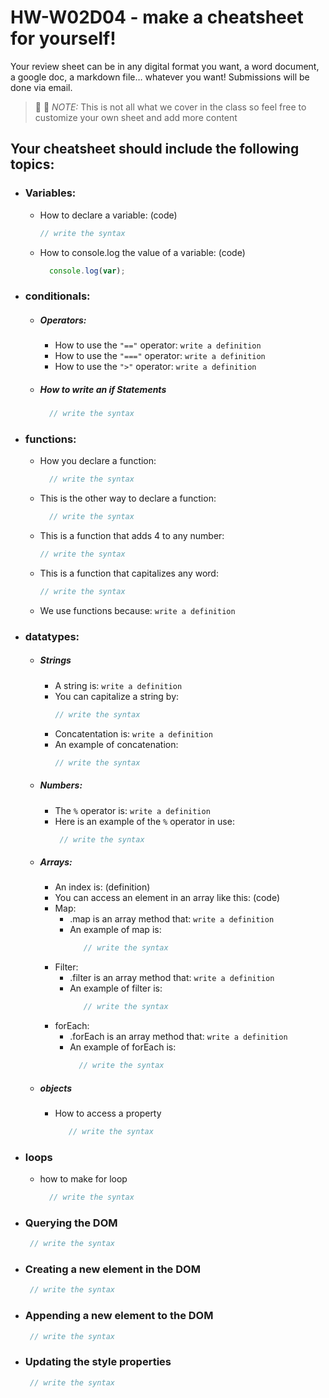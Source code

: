 # HW-W02D04 - make a cheatsheet for yourself!

Your review sheet can be in any digital format you want, a word document, a google doc, a markdown file… whatever you want! Submissions will be done via email.

> 📢 📢  *NOTE:*  This is not all what we cover in the class so feel free to customize your own sheet and add more content

## Your cheatsheet should include the following topics:

* ### Variables:
  * How to declare a variable: (code)
    ```javascript
    // write the syntax
     ```
  * How to console.log the value of a variable: (code)
    ```javascript
      console.log(var);
     ```
     
* ### conditionals:
  * ##### Operators:
    * How to use the `"=="` operator: 
       `write a definition `
    * How to use the `"==="` operator: 
       `write a definition `
    * How to use the `">"` operator: 
        `write a definition `
   * ##### How to write an if Statements 
      ```javascript
        // write the syntax
       ```
 * ### functions:
    * How you declare a function: 
      ```javascript
        // write the syntax
       ```
    * This is the other way to declare a function: 
      ```javascript
        // write the syntax
       ```
    * This is a function that adds 4 to any number:
        ```javascript
        // write the syntax
       ```
    * This is a function that capitalizes any word: 
        ```javascript
        // write the syntax
       ```
    * We use functions because:
     `write a definition `
* ### datatypes:
  * ##### Strings
    * A string is: 
        `write a definition `
    * You can capitalize a string by: 
        ```javascript
        // write the syntax
       ```
    * Concatentation is: 
        `write a definition `
    * An example of concatenation:
         ```javascript
        // write the syntax
       ```
  * ##### Numbers:
    * The `%` operator is: 
       `write a definition `
    * Here is an example of the `%` operator in use:
       ```javascript
        // write the syntax
       ```
  * ##### Arrays:
    * An index is: (definition)
    * You can access an element in an array like this: (code)
    * Map:
      * .map is an array method that: 
         `write a definition `
      * An example of map is: 
        ```javascript
           // write the syntax
         ```
    * Filter:
      * .filter is an array method that: 
          `write a definition `
      * An example of filter is: 
        ```javascript
           // write the syntax
         ```
    * forEach:
      * .forEach is an array method that: 
         `write a definition `
      *  An example of forEach is: 
         ```javascript
           // write the syntax
         ```

   * ##### objects
     * How to access a property  
        ```javascript
           // write the syntax
        ```
* ### loops
     *   how to make for loop 
         ```javascript
           // write the syntax
          ```
* ### Querying the DOM
  ```javascript
   // write the syntax
  ```
* ### Creating a new element in the DOM
  ```javascript
   // write the syntax
  ```
* ### Appending a new element to the DOM
  ```javascript
   // write the syntax
  ```
* ### Updating the style properties
  ```javascript
   // write the syntax
  ```
